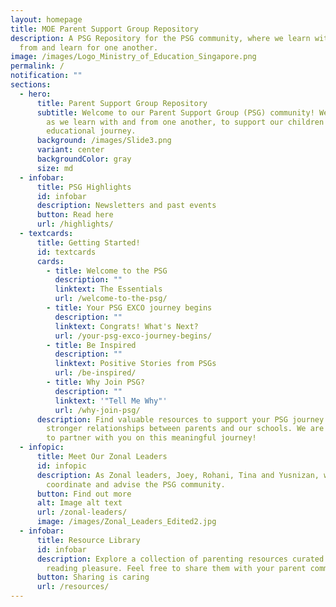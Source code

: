 ```yaml
---
layout: homepage
title: MOE Parent Support Group Repository
description: A PSG Repository for the PSG community, where we learn with, learn
  from and learn for one another.
image: /images/Logo_Ministry_of_Education_Singapore.png
permalink: /
notification: ""
sections:
  - hero:
      title: Parent Support Group Repository
      subtitle: Welcome to our Parent Support Group (PSG) community! We grow stronger
        as we learn with and from one another, to support our children's
        educational journey.
      background: /images/Slide3.png
      variant: center
      backgroundColor: gray
      size: md
  - infobar:
      title: PSG Highlights
      id: infobar
      description: Newsletters and past events
      button: Read here
      url: /highlights/
  - textcards:
      title: Getting Started!
      id: textcards
      cards:
        - title: Welcome to the PSG
          description: ""
          linktext: The Essentials
          url: /welcome-to-the-psg/
        - title: Your PSG EXCO journey begins
          description: ""
          linktext: Congrats! What's Next?
          url: /your-psg-exco-journey-begins/
        - title: Be Inspired
          description: ""
          linktext: Positive Stories from PSGs
          url: /be-inspired/
        - title: Why Join PSG?
          description: ""
          linktext: '"Tell Me Why"'
          url: /why-join-psg/
      description: Find valuable resources to support your PSG journey and help foster
        stronger relationships between parents and our schools. We are excited
        to partner with you on this meaningful journey!
  - infopic:
      title: Meet Our Zonal Leaders
      id: infopic
      description: As Zonal leaders, Joey, Rohani, Tina and Yusnizan, work with,
        coordinate and advise the PSG community.
      button: Find out more
      alt: Image alt text
      url: /zonal-leaders/
      image: /images/Zonal_Leaders_Edited2.jpg
  - infobar:
      title: Resource Library
      id: infobar
      description: Explore a collection of parenting resources curated for your
        reading pleasure. Feel free to share them with your parent community!
      button: Sharing is caring
      url: /resources/
---
```

